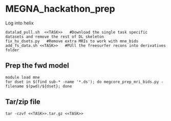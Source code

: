 # MEGNA_hackathon_prep

Log into helix
```
datalad_pull.sh  <<TASK>>   #Download the single task specific datasets and remove the rest of DL skeleton
fix_hv_dsets.py   #Remove extra MRIs to work with mne_bids
add_fs_data.sh <<TASK>>   #PUll the freesurfer recons into derivatives folder
```
## Prep the fwd model
```
module load mne
for dset in $(find sub-* -name '*.ds'); do megcore_prep_mri_bids.py -filename $(pwd)/${dset}; done
```
## Tar/zip file
```
tar -czvf <<TASK>>.tar.gz <<TASK>>
```

